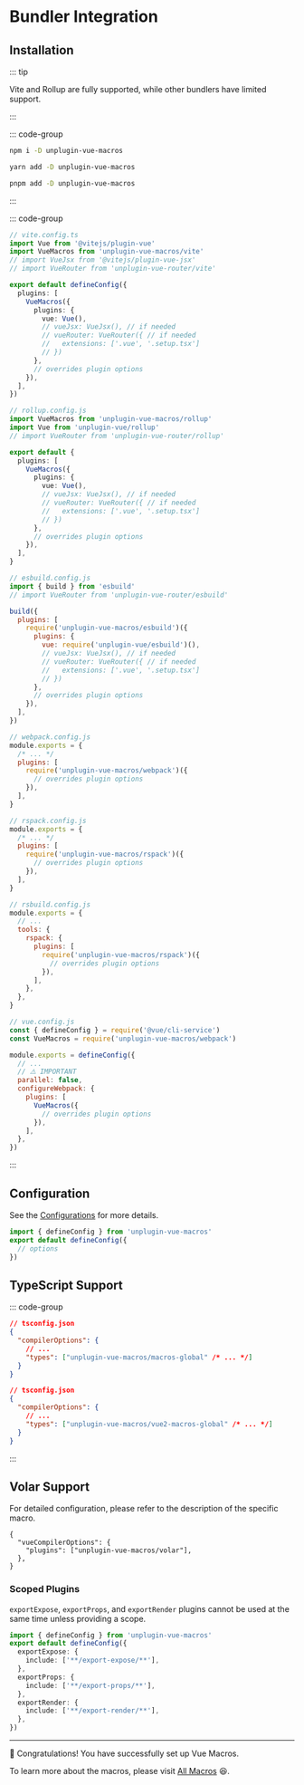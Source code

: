 # Bundler Integration <PackageVersion name="unplugin-vue-macros" />

## Installation

::: tip

Vite and Rollup are fully supported, while other bundlers have limited support.

:::

::: code-group

```bash [npm]
npm i -D unplugin-vue-macros
```

```bash [yarn]
yarn add -D unplugin-vue-macros
```

```bash [pnpm]
pnpm add -D unplugin-vue-macros
```

:::

::: code-group

```ts [Vite]
// vite.config.ts
import Vue from '@vitejs/plugin-vue'
import VueMacros from 'unplugin-vue-macros/vite'
// import VueJsx from '@vitejs/plugin-vue-jsx'
// import VueRouter from 'unplugin-vue-router/vite'

export default defineConfig({
  plugins: [
    VueMacros({
      plugins: {
        vue: Vue(),
        // vueJsx: VueJsx(), // if needed
        // vueRouter: VueRouter({ // if needed
        //   extensions: ['.vue', '.setup.tsx']
        // })
      },
      // overrides plugin options
    }),
  ],
})
```

```ts [Rollup]
// rollup.config.js
import VueMacros from 'unplugin-vue-macros/rollup'
import Vue from 'unplugin-vue/rollup'
// import VueRouter from 'unplugin-vue-router/rollup'

export default {
  plugins: [
    VueMacros({
      plugins: {
        vue: Vue(),
        // vueJsx: VueJsx(), // if needed
        // vueRouter: VueRouter({ // if needed
        //   extensions: ['.vue', '.setup.tsx']
        // })
      },
      // overrides plugin options
    }),
  ],
}
```

```js [esbuild]
// esbuild.config.js
import { build } from 'esbuild'
// import VueRouter from 'unplugin-vue-router/esbuild'

build({
  plugins: [
    require('unplugin-vue-macros/esbuild')({
      plugins: {
        vue: require('unplugin-vue/esbuild')(),
        // vueJsx: VueJsx(), // if needed
        // vueRouter: VueRouter({ // if needed
        //   extensions: ['.vue', '.setup.tsx']
        // })
      },
      // overrides plugin options
    }),
  ],
})
```

```js [Webpack]
// webpack.config.js
module.exports = {
  /* ... */
  plugins: [
    require('unplugin-vue-macros/webpack')({
      // overrides plugin options
    }),
  ],
}
```

```js [Rspack]
// rspack.config.js
module.exports = {
  /* ... */
  plugins: [
    require('unplugin-vue-macros/rspack')({
      // overrides plugin options
    }),
  ],
}
```

```js [Rsbuild]
// rsbuild.config.js
module.exports = {
  // ...
  tools: {
    rspack: {
      plugins: [
        require('unplugin-vue-macros/rspack')({
          // overrides plugin options
        }),
      ],
    },
  },
}
```

```js [Vue CLI]
// vue.config.js
const { defineConfig } = require('@vue/cli-service')
const VueMacros = require('unplugin-vue-macros/webpack')

module.exports = defineConfig({
  // ...
  // ⚠️ IMPORTANT
  parallel: false,
  configureWebpack: {
    plugins: [
      VueMacros({
        // overrides plugin options
      }),
    ],
  },
})
```

:::

## Configuration

See the [Configurations](./configurations.md) for more details.

```ts twoslash [vue-macros.config.ts]
import { defineConfig } from 'unplugin-vue-macros'
export default defineConfig({
  // options
})
```

## TypeScript Support

::: code-group

```json {0} [Vue 3]
// tsconfig.json
{
  "compilerOptions": {
    // ...
    "types": ["unplugin-vue-macros/macros-global" /* ... */]
  }
}
```

```json {0} [Vue 2]
// tsconfig.json
{
  "compilerOptions": {
    // ...
    "types": ["unplugin-vue-macros/vue2-macros-global" /* ... */]
  }
}
```

:::

## Volar Support

For detailed configuration, please refer to the description of the specific macro.

```jsonc [tsconfig.json]
{
  "vueCompilerOptions": {
    "plugins": ["unplugin-vue-macros/volar"],
  },
}
```

### Scoped Plugins

`exportExpose`, `exportProps`, and `exportRender` plugins cannot be used
at the same time unless providing a scope.

```ts twoslash [vue-macros.config.ts]
import { defineConfig } from 'unplugin-vue-macros'
export default defineConfig({
  exportExpose: {
    include: ['**/export-expose/**'],
  },
  exportProps: {
    include: ['**/export-props/**'],
  },
  exportRender: {
    include: ['**/export-render/**'],
  },
})
```

---

:tada: Congratulations! You have successfully set up Vue Macros.

To learn more about the macros, please visit [All Macros](/macros/) :laughing:.
